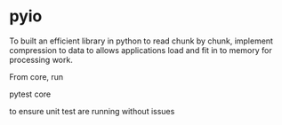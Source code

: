 # pyio

To built an efficient library in python to read chunk by chunk, implement compression to data to allows applications load and fit in to memory for processing work.

From core, run 

pytest core

to ensure unit test are running without issues

